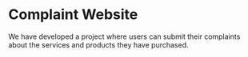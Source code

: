<h1>Complaint Website</h1>

We have developed a project where users can submit their complaints about the services and products they have purchased.



